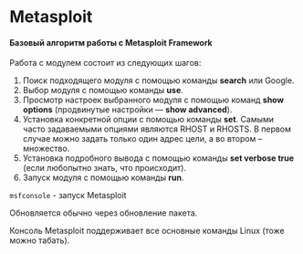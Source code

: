 # Metasploit
#### Базовый алгоритм работы с Metasploit Framework

Работа с модулем состоит из следующих шагов:

1.  Поиск подходящего модуля с помощью команды **search** или Google.
2.  Выбор модуля с помощью команды **use**.
3.  Просмотр настроек выбранного модуля с помощью команд **show options** (продвинутые настройки — **show advanced**).
4.  Установка конкретной опции с помощью команды **set**. Самыми часто задаваемыми опциями являются RHOST и RHOSTS. В первом случае можно задать только один адрес цели, а во втором – множество.
5.  Установка подробного вывода с помощью команды **set verbose true** (если любопытно знать, что происходит).
6.  Запуск модуля с помощью команды **run**.

`msfconsole` - запуск Metasploit

Обновляется обычно через обновление пакета.

Консоль Metasploit поддерживает все основные команды Linux (тоже можно табать).